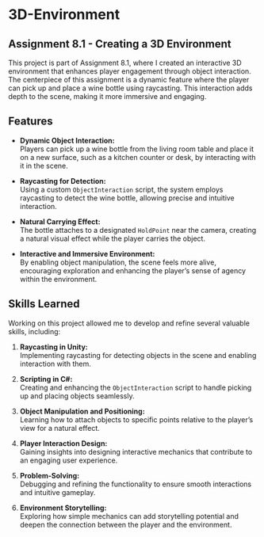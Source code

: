# 3D-Environment

## Assignment 8.1 - Creating a 3D Environment  

This project is part of Assignment 8.1, where I created an interactive 3D environment that enhances player engagement through object interaction. The centerpiece of this assignment is a dynamic feature where the player can pick up and place a wine bottle using raycasting. This interaction adds depth to the scene, making it more immersive and engaging.

## Features  
- **Dynamic Object Interaction:**  
  Players can pick up a wine bottle from the living room table and place it on a new surface, such as a kitchen counter or desk, by interacting with it in the scene.

- **Raycasting for Detection:**  
  Using a custom `ObjectInteraction` script, the system employs raycasting to detect the wine bottle, allowing precise and intuitive interaction. 

- **Natural Carrying Effect:**  
  The bottle attaches to a designated `HoldPoint` near the camera, creating a natural visual effect while the player carries the object.

- **Interactive and Immersive Environment:**  
  By enabling object manipulation, the scene feels more alive, encouraging exploration and enhancing the player’s sense of agency within the environment.

## Skills Learned  
Working on this project allowed me to develop and refine several valuable skills, including:  
1. **Raycasting in Unity:**  
   Implementing raycasting for detecting objects in the scene and enabling interaction with them.  
   
2. **Scripting in C#:**  
   Creating and enhancing the `ObjectInteraction` script to handle picking up and placing objects seamlessly.  

3. **Object Manipulation and Positioning:**  
   Learning how to attach objects to specific points relative to the player’s view for a natural effect.  

4. **Player Interaction Design:**  
   Gaining insights into designing interactive mechanics that contribute to an engaging user experience.  

5. **Problem-Solving:**  
   Debugging and refining the functionality to ensure smooth interactions and intuitive gameplay.  

6. **Environment Storytelling:**  
   Exploring how simple mechanics can add storytelling potential and deepen the connection between the player and the environment.
